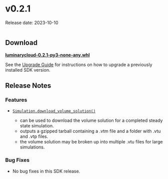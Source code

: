 # v0.2.1

Release date: 2023-10-10

```{include} ../early-access.md
```

## Download

**[luminarycloud-0.2.1-py3-none-any.whl](https://storage.googleapis.com/luminarycloud-learning/sample-projects/lc-sdk/api-files/luminarycloud-0.2.1-py3-none-any.whl)**

See the [Upgrade Guide](./index.md#upgrade-guide) for instructions on how to upgrade a previously
installed SDK version.

## Release Notes

### Features

- [`Simulation.download_volume_solution()`](#luminarycloud.simulation.Simulation.download_volume_solution)

  - can be used to download the volume solution for a completed steady state simulation.
  - outputs a gzipped tarball containing a .vtm file and a folder with .vtu and .vtp files.
  - the volume solution may be broken up into multiple .vtu files for large simulations.

### Bug Fixes

- No bug fixes in this SDK release.
